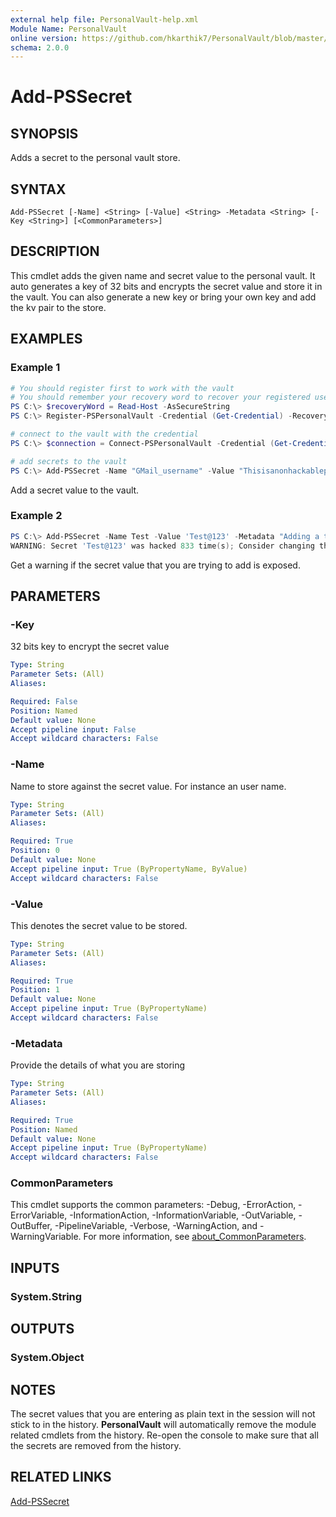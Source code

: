 ```yaml
---
external help file: PersonalVault-help.xml
Module Name: PersonalVault
online version: https://github.com/hkarthik7/PersonalVault/blob/master/docs/Add-PSSecret.md
schema: 2.0.0
---
```


# Add-PSSecret

## SYNOPSIS
Adds a secret to the personal vault store.

## SYNTAX

```
Add-PSSecret [-Name] <String> [-Value] <String> -Metadata <String> [-Key <String>] [<CommonParameters>]
```

## DESCRIPTION
This cmdlet adds the given name and secret value to the personal vault.
It auto generates a key of 32 bits and encrypts the secret value and store it in the vault. You can also generate a new key or bring your own key and add the kv pair to the store.

## EXAMPLES

### Example 1
```powershell
# You should register first to work with the vault
# You should remember your recovery word to recover your registered username and password
PS C:\> $recoveryWord = Read-Host -AsSecureString
PS C:\> Register-PSPersonalVault -Credential (Get-Credential) -RecoveryWord $recoveryWord

# connect to the vault with the credential
PS C:\> $connection = Connect-PSPersonalVault -Credential (Get-Credential)

# add secrets to the vault
PS C:\> Add-PSSecret -Name "GMail_username" -Value "Thisisanonhackablepassword@2021" -Metadata "My personal gmail account."
```

Add a secret value to the vault.

### Example 2
```powershell
PS C:\> Add-PSSecret -Name Test -Value 'Test@123' -Metadata "Adding a test value"
WARNING: Secret 'Test@123' was hacked 833 time(s); Consider changing the secret value.
```

Get a warning if the secret value that you are trying to add is exposed.

## PARAMETERS

### -Key
32 bits key to encrypt the secret value

```yaml
Type: String
Parameter Sets: (All)
Aliases:

Required: False
Position: Named
Default value: None
Accept pipeline input: False
Accept wildcard characters: False
```

### -Name
Name to store against the secret value.
For instance an user name.

```yaml
Type: String
Parameter Sets: (All)
Aliases:

Required: True
Position: 0
Default value: None
Accept pipeline input: True (ByPropertyName, ByValue)
Accept wildcard characters: False
```

### -Value
This denotes the secret value to be stored.

```yaml
Type: String
Parameter Sets: (All)
Aliases:

Required: True
Position: 1
Default value: None
Accept pipeline input: True (ByPropertyName)
Accept wildcard characters: False
```

### -Metadata
Provide the details of what you are storing

```yaml
Type: String
Parameter Sets: (All)
Aliases:

Required: True
Position: Named
Default value: None
Accept pipeline input: True (ByPropertyName)
Accept wildcard characters: False
```

### CommonParameters
This cmdlet supports the common parameters: -Debug, -ErrorAction, -ErrorVariable, -InformationAction, -InformationVariable, -OutVariable, -OutBuffer, -PipelineVariable, -Verbose, -WarningAction, and -WarningVariable. For more information, see [about_CommonParameters](http://go.microsoft.com/fwlink/?LinkID=113216).

## INPUTS

### System.String

## OUTPUTS

### System.Object

## NOTES

The secret values that you are entering as plain text in the session will not stick to in the history. **PersonalVault** will automatically remove the module related cmdlets from the history. Re-open the console to make sure that all the secrets are removed from the history.

## RELATED LINKS

[Add-PSSecret](https://github.com/hkarthik7/PersonalVault/blob/master/docs/Add-PSSecret.md)

